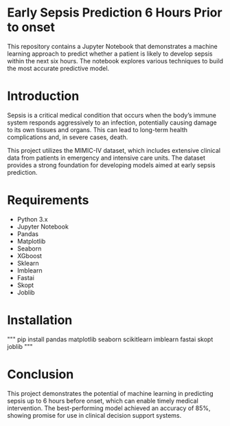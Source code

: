 # Early Sepsis Prediction 6 Hours Prior to onset

This repository contains a Jupyter Notebook that demonstrates a machine learning approach to predict whether a patient is likely to develop sepsis within the next six hours. The notebook explores various techniques to build the most accurate predictive model.

# Introduction 
Sepsis is a critical medical condition that occurs when the body’s immune system responds aggressively to an infection, potentially causing damage to its own tissues and organs. This can lead to long-term health complications and, in severe cases, death.

This project utilizes the MIMIC-IV dataset, which includes extensive clinical data from patients in emergency and intensive care units. The dataset provides a strong foundation for developing models aimed at early sepsis prediction.

# Requirements
* Python 3.x
* Jupyter Notebook
* Pandas
* Matplotlib
* Seaborn
* XGboost
* Sklearn
* Imblearn
* Fastai
* Skopt
* Joblib

# Installation
"""
pip install pandas matplotlib seaborn scikitlearn imblearn fastai skopt joblib
"""

# Conclusion
This project demonstrates the potential of machine learning in predicting sepsis up to 6 hours before onset, which can enable timely medical intervention. The best-performing model achieved an accuracy of 85%, showing promise for use in clinical decision support systems.
  
